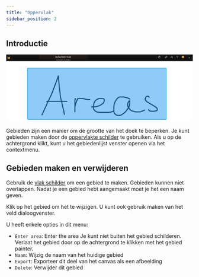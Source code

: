 ```yaml
---
title: "Oppervlak"
sidebar_position: 2
---
```


## Introductie

![Oppervlak](area.png)

Gebieden zijn een manier om de grootte van het doek te beperken. Je kunt gebieden maken door de [oppervlakte schilder](painters/area.md) te gebruiken. Als u op de achtergrond klikt, kunt u het gebiedenlijst venster openen via het contextmenu.

## Gebieden maken en verwijderen

Gebruik de [vlak schilder](painters/area.md) om een gebied te maken. Gebieden kunnen niet overlappen. Nadat je een gebied hebt aangemaakt moet je het een naam geven.

Klik op het gebied om het te wijzigen. U kunt ook gebruik maken van het veld dialoogvenster.

U heeft enkele opties in dit menu:

* `Enter area`: Enter the area Je kunt niet buiten het gebied schilderen. Verlaat het gebied door op de achtergrond te klikken met het gebied painter.
* `Naam`: Wijzig de naam van het huidige gebied
* `Export`: Exporteer dit deel van het canvas als een afbeelding
* `Delete`: Verwijder dit gebied
